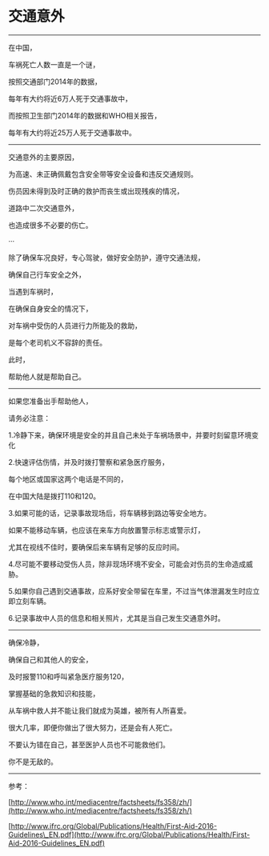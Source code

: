# 交通意外

---

在中国，

车祸死亡人数一直是一个谜，

按照交通部门2014年的数据，

每年有大约将近6万人死于交通事故中，

而按照卫生部门2014年的数据和WHO相关报告，

每年有大约将近25万人死于交通事故中。

---

交通意外的主要原因，

为高速、未正确佩戴包含安全带等安全设备和违反交通规则。

伤员因未得到及时正确的救护而丧生或出现残疾的情况，

道路中二次交通意外，

也造成很多不必要的伤亡。

···

除了确保车况良好，专心驾驶，做好安全防护，遵守交通法规，

确保自己行车安全之外，

当遇到车祸时，

在确保自身安全的情况下，

对车祸中受伤的人员进行力所能及的救助，

是每个老司机义不容辞的责任。

此时，

帮助他人就是帮助自己。

---

如果您准备出手帮助他人，

请务必注意：

1.冷静下来，确保环境是安全的并且自己未处于车祸场景中，并要时刻留意环境变化

2.快速评估伤情，并及时拨打警察和紧急医疗服务，

每个地区或国家这两个电话是不同的，

在中国大陆是拨打110和120。

3.如果可能的话，记录事故现场后，将车辆移到路边等安全地方。

如果不能移动车辆，也应该在来车方向放置警示标志或警示灯，

尤其在视线不佳时，要确保后来车辆有足够的反应时间。

4.尽可能不要移动受伤人员，除非现场环境不安全，可能会对伤员的生命造成威胁。

5.如果你自己遇到交通事故，应系好安全带留在车里，不过当气体泄漏发生时应立即立刻车辆。

6.记录事故中人员的信息和相关照片，尤其是当自己发生交通意外时。

---

确保冷静，

确保自己和其他人的安全，

及时报警110和呼叫紧急医疗服务120，

掌握基础的急救知识和技能，

从车祸中救人并不能让我们就成为英雄，被所有人所喜爱。

很大几率，即便你做出了很大努力，还是会有人死亡。

不要认为错在自己，甚至医护人员也不可能救他们。

你不是无敌的。

---

参考：

[http://www.who.int/mediacentre/factsheets/fs358/zh/](http://www.who.int/mediacentre/factsheets/fs358/zh/)

[http://www.ifrc.org/Global/Publications/Health/First-Aid-2016-Guidelines\_EN.pdf](http://www.ifrc.org/Global/Publications/Health/First-Aid-2016-Guidelines_EN.pdf)

